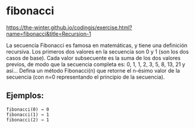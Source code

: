 # fibonacci

https://the-winter.github.io/codingjs/exercise.html?name=fibonacci&title=Recursion-1

La secuencia Fibonacci es famosa en matemáticas, y tiene una definición recursiva. Los primeros dos valores en la secuencia son 0 y 1 (son los dos casos de base). Cada valor subsecuente es la suma de los dos valores previos, de modo que la secuencia completa es: 0, 1, 1, 2, 3, 5, 8, 13, 21 y así... Defina un método Fibonacci(n) que retorne el n-ésimo valor de la secuencia (con n=0 representando el principio de la secuencia).

## Ejemplos:
```
fibonacci(0) → 0
fibonacci(1) → 1
fibonacci(2) → 1
```
